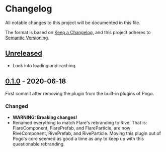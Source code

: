 # Changelog
All notable changes to this project will be documented in this file.

The format is based on [Keep a Changelog](https://keepachangelog.com/en/1.0.0/),
and this project adheres to [Semantic Versioning](https://semver.org/spec/v2.0.0.html).

## [Unreleased]
- Look into loading and caching.


## [0.1.0] - 2020-06-18
First commit after removing the plugin from the built-in plugins of Pogo.

### Changed
- **WARNING: Breaking changes!**
- Renamed everything to match Flare's rebranding to Rive.  That is: FlareComponent, FlarePrefab, and FlareParticle, are now RiveComponent, RivePrefab, and RiveParticle.  Moving this plugin out of Pogo's core seemed as good a time as any to keep up with this questionable rebranding.


[Unreleased]: https://github.com/juanitogan/pogo_rive/compare/0.1.0...HEAD
<!-- [0.1.1]: https://github.com/juanitogan/pogo_rive/compare/0.1.0...0.1.1 -->
[0.1.0]: https://github.com/juanitogan/pogo_rive/releases/tag/0.1.0

